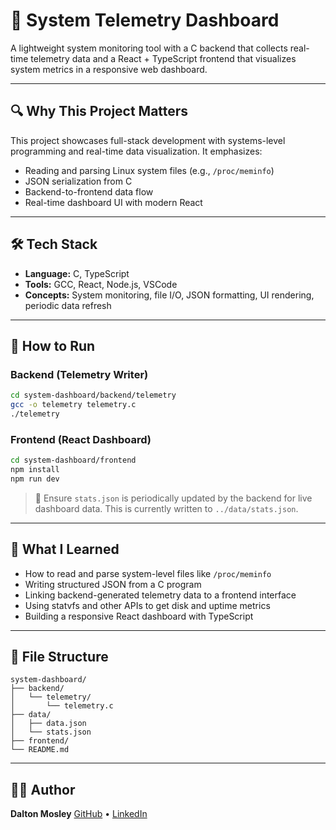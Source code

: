# 🧠 System Telemetry Dashboard

A lightweight system monitoring tool with a C backend that collects real-time telemetry data and a React + TypeScript frontend that visualizes system metrics in a responsive web dashboard.

---

## 🔍 Why This Project Matters

This project showcases full-stack development with systems-level programming and real-time data visualization. It emphasizes:

- Reading and parsing Linux system files (e.g., `/proc/meminfo`)
- JSON serialization from C
- Backend-to-frontend data flow
- Real-time dashboard UI with modern React

---

## 🛠️ Tech Stack

- **Language:** C, TypeScript
- **Tools:** GCC, React, Node.js, VSCode
- **Concepts:** System monitoring, file I/O, JSON formatting, UI rendering, periodic data refresh

---

## 🚀 How to Run

### Backend (Telemetry Writer)

```bash
cd system-dashboard/backend/telemetry
gcc -o telemetry telemetry.c
./telemetry
```

### Frontend (React Dashboard)

```bash
cd system-dashboard/frontend
npm install
npm run dev
```

> 🔧 Ensure `stats.json` is periodically updated by the backend for live dashboard data. This is currently written to `../data/stats.json`.

---

## 📘 What I Learned

- How to read and parse system-level files like `/proc/meminfo`
- Writing structured JSON from a C program
- Linking backend-generated telemetry data to a frontend interface
- Using statvfs and other APIs to get disk and uptime metrics
- Building a responsive React dashboard with TypeScript

---

## 📁 File Structure

```
system-dashboard/
├── backend/
│   └── telemetry/
│       └── telemetry.c
├── data/
│   ├── data.json
│   └── stats.json
├── frontend/
└── README.md
```

---

## 🧑‍💻 Author

**Dalton Mosley**
[GitHub](https://github.com/DaltonMo) • [LinkedIn](https://www.linkedin.com/in/dalton-lee-mosley/)
